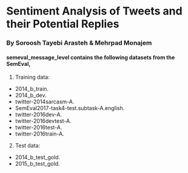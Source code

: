 # Sentiment Analysis of Tweets and their Potential Replies

### By Soroosh Tayebi Arasteh & Mehrpad Monajem

#### semeval_message_level contains the following datasets from the SemEval,

1. Training data:

- 2014_b_train.
- 2014_b_dev.
- twitter-2014sarcasm-A.
- SemEval2017-task4-test.subtask-A.english.
- twitter-2016dev-A.
- twitter-2016devtest-A.
- twitter-2016test-A.
- twitter-2016train-A.

2. Test data:

- 2014_b_test_gold.
- 2015_b_test_gold.
